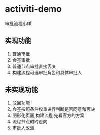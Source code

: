 # activiti-demo
审批流程小样
## 实现功能
1. 普通审批
2. 会签审批
3. 普通节点审批直接否决
4. 构建流程可选审批角色和具体审批人
## 未实现功能
1. 驳回功能
2. 会签按照条件权重进行判断是否同意和否决
3. 图形化页面,构建流程,先看官方的方案
4. 流程节点时时走向
5. 审批人改派

